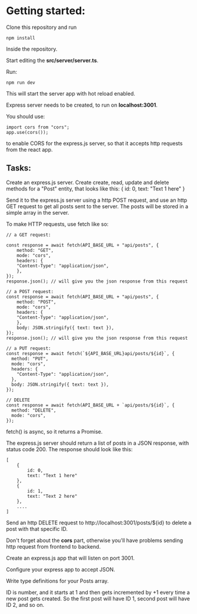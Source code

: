 # Getting started:
Clone this repository and run

    npm install

Inside the repository.

Start editing the **src/server/server.ts**.

Run:

    npm run dev

This will start the server app with hot reload enabled.

Express server needs to be created, to run on **localhost:3001**.

You should use:

    import cors from "cors";
    app.use(cors());

to enable CORS for the express.js server, so that it accepts http requests from the react app.

## Tasks:

Create an express.js server.
Create create, read, update and delete methods for a "Post" entity, that looks like this:
    {
        id: 0,
        text: "Text 1 here"
    }

Send it to the express.js server using a http POST request, and use an http GET request to get all posts sent to the server. The posts will be stored in a simple array in the server.

To make HTTP requests, use fetch like so:

    // a GET request:

    const response = await fetch(API_BASE_URL + "api/posts", {
        method: "GET",
        mode: "cors",
        headers: {
        "Content-Type": "application/json",
        },
    });
    response.json(); // will give you the json response from this request
    
    // a POST request:
    const response = await fetch(API_BASE_URL + "api/posts", {
        method: "POST",
        mode: "cors",
        headers: {
        "Content-Type": "application/json",
        },
        body: JSON.stringify({ text: text }),
    });
    response.json(); // will give you the json response from this request

    // a PUT request:
    const response = await fetch(`${API_BASE_URL}api/posts/${id}`, {
      method: "PUT",
      mode: "cors",
      headers: {
        "Content-Type": "application/json",
      },
      body: JSON.stringify({ text: text }),
    });

    // DELETE
    const response = await fetch(API_BASE_URL + `api/posts/${id}`, {
      method: "DELETE",
      mode: "cors",
    });


fetch() is async, so it returns a Promise.


The express.js server should return a list of posts in a JSON response, with status code 200. The response should look like this:

    [
        {
            id: 0,
            text: "Text 1 here"
        },
        {
            id: 1,
            text: "Text 2 here"
        },
        ....
    ]


Send an http DELETE request to http://localhost:3001/posts/${id} to delete a post with that specific ID.

Don't forget about the **cors** part, otherwise you'll have problems sending http request from frontend to backend.

Create an express.js app that will listen on port 3001. 

Configure your express app to accept JSON.

Write type definitions for your Posts array.

ID is number, and it starts at 1 and then gets incremented by +1 every time a new post gets created. So the first post will have ID 1, second post will have ID 2, and so on.



